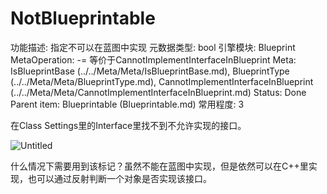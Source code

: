 # NotBlueprintable

功能描述: 指定不可以在蓝图中实现
元数据类型: bool
引擎模块: Blueprint
MetaOperation: -=
等价于CannotImplementInterfaceInBlueprint
Meta: IsBlueprintBase (../../Meta/Meta/IsBlueprintBase.md), BlueprintType (../../Meta/Meta/BlueprintType.md), CannotImplementInterfaceInBlueprint (../../Meta/Meta/CannotImplementInterfaceInBlueprint.md)
Status: Done
Parent item: Blueprintable (Blueprintable.md)
常用程度: 3

在Class Settings里的Interface里找不到不允许实现的接口。

![Untitled](NotBlueprintable/Untitled.png)

什么情况下需要用到该标记？虽然不能在蓝图中实现，但是依然可以在C++里实现，也可以通过反射判断一个对象是否实现该接口。
